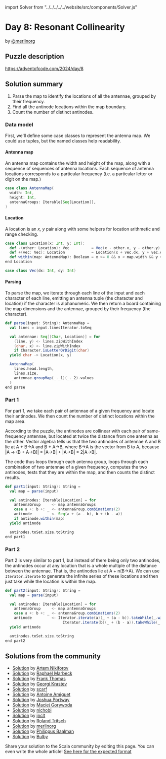 import Solver from "../../../../../website/src/components/Solver.js"

# Day 8: Resonant Collinearity

by [@merlinorg](https://github.com/merlinorg)

## Puzzle description

https://adventofcode.com/2024/day/8

## Solution summary

1. Parse the map to identify the locations of all the antennae,
grouped by their frequency.
2. Find all the antinode locations within the map boundary.
3. Count the number of distinct antinodes.

### Data model

First, we'll define some case classes to represent the antenna map.
We could use tuples, but the named classes help readability.

#### Antenna map

An antenna map contains the width and height of the map, along with
a sequence of sequences of antenna locations. Each sequence of antenna
locations corresponds to a particular frequency (i.e. a particular
letter or digit on the map.)

```scala 3
case class AntennaMap(
  width: Int,
  height: Int,
  antennaGroups: Iterable[Seq[Location]],
)
```

#### Location

A location is an *x, y* pair along with some helpers for location
arithmetic and range checking.

```scala 3
case class Location(x: Int, y: Int):
  def -(other: Location): Vec          = Vec(x - other.x, y - other.y)
  def +(vec: Vec): Location            = Location(x + vec.dx, y + vec.dy)
  def within(map: AntennaMap): Boolean = x >= 0 && x < map.width && y >= 0 && y < map.height
end Location

case class Vec(dx: Int, dy: Int)
```

#### Parsing

To parse the map, we iterate through each line of the input and each
character of each line, emitting an antenna tuple (the character and
location) if the character is alphanumeric. We then return a board
containing the map dimensions and the antennae, grouped by their
frequency (the character).

```scala 3
def parse(input: String): AntennaMap =
  val lines = input.linesIterator.toSeq

  val antennae: Seq[(Char, Location)] = for
    (line, y) <- lines.zipWithIndex
    (char, x) <- line.zipWithIndex
    if Character.isLetterOrDigit(char)
  yield char -> Location(x, y)

  AntennaMap(
    lines.head.length,
    lines.size,
    antennae.groupMap(_._1)(_._2).values
  )
end parse
```

### Part 1

For part 1, we take each pair of antennae of a given frequency and locate
their antinodes. We then count the number of distinct locations within the
map area.

According to the puzzle, the antinodes are collinear with each pair of
same-frequency antennae, but located at twice the distance from one antenna
as the other. Vector algebra tells us that the two antinodes of antennae A and
B lie at A + B→A and B + A→B, where B→A is the vector from B to A, because
|A → (B + A→B)| = |A→B| + |A→B| = 2|A→B|.

The code thus loops through each antenna group, loops through each combination
of two antennae of a given frequency, computes the two antinodes, tests that
they are within the map, and then counts the distinct results.

```scala 3
def part1(input: String): String =
  val map = parse(input)

  val antinodes: Iterable[Location] = for
    antennaGroup     <- map.antennaGroups
    case a +: b +: _ <- antennaGroup.combinations(2)
    antinode         <- Seq(a + (a - b), b + (b - a))
    if antinode.within(map)
  yield antinode

  antinodes.toSet.size.toString
end part1
```

### Part 2

Part 2 is very similar to part 1, but instead of there being only two antinodes,
the antinodes occur at any location that is a whole multiple of the distance
between the antennae. That is, the antinodes lie at A + n(B→A). We can use
`Iterator.iterate` to generate the infinite series of these locations and then
just take while the location is within the map.

```scala 3
def part2(input: String): String =
  val map = parse(input)

  val antinodes: Iterable[Location] = for
    antennaGroup     <- map.antennaGroups
    case a +: b +: _ <- antennaGroup.combinations(2)
    antinode         <- Iterator.iterate(a)(_ + (a - b)).takeWhile(_.within(map)) ++
                          Iterator.iterate(b)(_ + (b - a)).takeWhile(_.within(map))
  yield antinode

  antinodes.toSet.size.toString
end part2
```


## Solutions from the community
- [Solution](https://github.com/nikiforo/aoc24/blob/main/src/main/scala/io/github/nikiforo/aoc24/D8T2.scala) by [Artem Nikiforov](https://github.com/nikiforo)
- [Solution](https://github.com/rmarbeck/advent2024/blob/main/day8/src/main/scala/Solution.scala) by [Raphaël Marbeck](https://github.com/rmarbeck)
- [Solution](https://github.com/fthomas/aoc24/blob/main/src/main/scala/Day08.scala) by [Frank Thomas](https://github.com/fthomas)
- [Solution](https://github.com/profunctor-optics/advent-2024/blob/main/src/main/scala/advent2024/Day08.scala) by [Georgi Krastev](https://github.com/joroKr21)
- [Solution](https://github.com/scarf005/aoc-scala/blob/main/2024/day08.scala) by [scarf](https://github.com/scarf005)
- [Solution](https://github.com/aamiguet/advent-2024/blob/main/src/main/scala/ch/aamiguet/advent2024/Day8.scala) by [Antoine Amiguet](https://github.com/aamiguet)
- [Solution](https://github.com/jportway/advent2024/blob/master/src/main/scala/Day8.scala) by [Joshua Portway](https://github.com/jportway)
- [Solution](https://github.com/makingthematrix/AdventOfCode2024/blob/main/src/main/scala/io/github/makingthematrix/AdventofCode2024/DayEight.scala) by [Maciej Gorywoda](https://github.com/makingthematrix)
- [Solution](https://github.com/nichobi/advent-of-code-2024/blob/main/08/solution.scala) by [nichobi](https://github.com/nichobi)
- [Solution](https://github.com/jnclt/adventofcode2024/blob/main/day08/resonant-collinearity.sc) by [jnclt](https://github.com/jnclt)
- [Solution](https://github.com/rolandtritsch/scala3-aoc-2024/blob/trunk/src/aoc2024/Day08.scala) by [Roland Tritsch](https://github.com/rolandtritsch)
- [Solution](https://github.com/merlinorg/aoc2024/blob/main/src/main/scala/Day8.scala) by [merlinorg](https://github.com/merlinorg)
- [Solution](https://github.com/Philippus/adventofcode/blob/main/src/main/scala/adventofcode2024/Day08.scala) by [Philippus Baalman](https://github.com/philippus)
- [Solution](https://github.com/TheDrawingCoder-Gamer/adventofcode2024/blob/master/src/main/scala/day8.sc) by [Bulby](https://github.com/TheDrawingCoder-Gamer)

Share your solution to the Scala community by editing this page.
You can even write the whole article! [See here for the expected format](https://github.com/scalacenter/scala-advent-of-code/discussions/424)
